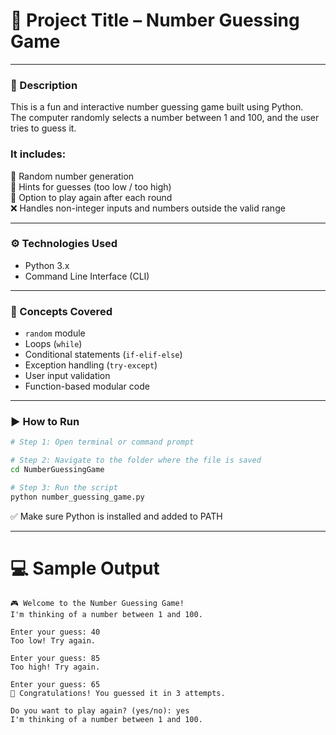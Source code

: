 # 🎯 Project Title – Number Guessing Game

---

### 📌 Description  
This is a fun and interactive number guessing game built using Python.  
The computer randomly selects a number between 1 and 100, and the user tries to guess it.

### It includes:

🔢 Random number generation  
🎯 Hints for guesses (too low / too high)  
🔁 Option to play again after each round  
❌ Handles non-integer inputs and numbers outside the valid range

---

### ⚙️ Technologies Used  
- Python 3.x  
- Command Line Interface (CLI)

---

### 🧠 Concepts Covered  
- `random` module  
- Loops (`while`)  
- Conditional statements (`if-elif-else`)  
- Exception handling (`try-except`)  
- User input validation  
- Function-based modular code

---

### ▶️ How to Run

```bash
# Step 1: Open terminal or command prompt

# Step 2: Navigate to the folder where the file is saved
cd NumberGuessingGame

# Step 3: Run the script
python number_guessing_game.py
```

✅ Make sure Python is installed and added to PATH

---

# 💻 Sample Output
```
🎮 Welcome to the Number Guessing Game!
I'm thinking of a number between 1 and 100.

Enter your guess: 40  
Too low! Try again.

Enter your guess: 85  
Too high! Try again.

Enter your guess: 65  
🎉 Congratulations! You guessed it in 3 attempts.

Do you want to play again? (yes/no): yes
I'm thinking of a number between 1 and 100.

